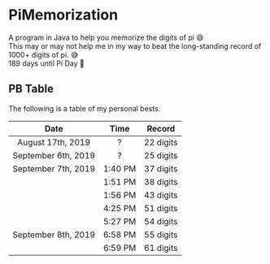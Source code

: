 # PiMemorization  
A program in Java to help you memorize the digits of pi :smile:  
This may or may not help me in my way to beat the long-standing record of 1000+ digits of pi. :sweat_smile:  
189 days until Pi Day :tada:  

## PB Table  
The following is a table of my personal bests.  
  
|Date               |Time   |Record   |
|:-----------------:|:-----:|:-------:|
|August 17th, 2019  |?      |22 digits|
|September 6th, 2019|?      |25 digits|
|September 7th, 2019|1:40 PM|37 digits|
|                   |1:51 PM|38 digits|
|                   |1:56 PM|43 digits|
|                   |4:25 PM|51 digits|
|                   |5:27 PM|54 digits|
|September 8th, 2019|6:58 PM|55 digits|
|                   |6:59 PM|61 digits|
